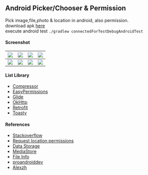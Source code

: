 ## Android Picker/Chooser & Permission ##

Pick image,file,photo & location in android, also permission.  
download apk [here](https://www.dropbox.com/s/s20nidpn67kewwm)  
execute android test `./gradlew connectedForTestDebugAndroidTest`

#### Screenshot ####
| ![](https://images2.imgbox.com/82/df/gO2CrsYj_o.png) | ![](https://images2.imgbox.com/ff/0d/4sbHWzB7_o.png) | ![](https://i.imgur.com/boelaOE.png) | ![](https://i.imgur.com/XVpXWgg.png) |
| :---: | :---: |:---:| :---: |
| ![](https://i.imgur.com/DrXTEEF.png) | ![](https://images2.imgbox.com/a6/e1/qj5HKxXl_o.png) | ![](https://i.imgur.com/sqMzGZC.png) | ![](https://images2.imgbox.com/14/cd/f9Ou8aWF_o.png) |

#### List Library ####
- [Compressor](https://github.com/zetbaitsu/Compressor)
- [EasyPermissions](https://github.com/googlesamples/easypermissions)
- [Glide](https://github.com/bumptech/glide)
- [OkHttp](https://github.com/square/okhttp)
- [Retrofit](https://github.com/square/retrofit)
- [Toasty](https://github.com/GrenderG/Toasty)

#### References ####
- [Stackoverflow](https://stackoverflow.com/a/65763144/3559183)
- [Request location permissions](https://developer.android.com/training/location/permissions)
- [Data Storage](https://developer.android.com/training/data-storage)
- [MediaStore](https://developer.android.com/reference/android/provider/MediaStore)
- [File Info](https://developer.android.com/training/secure-file-sharing/retrieve-info)
- [proandroiddev](https://proandroiddev.com/how-to-optimize-memory-consumption-when-using-glide-9ac984cfe70f)
- [Alexzh](https://alexzh.com/ui-testing-of-android-runtime-permissions/)